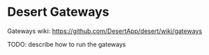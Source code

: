 # Desert Gateways

Gateways wiki: <https://github.com/DesertApp/desert/wiki/gateways>

TODO: describe how to run the gateways
